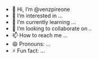 - 👋 Hi, I’m @venzpireone
- 👀 I’m interested in ...
- 🌱 I’m currently learning ...
- 💞️ I’m looking to collaborate on ..
- 📫 How to reach me ...
- 😄 Pronouns: ...
- ⚡ Fun fact: ...

<!---
venzpireone/venzpireone is a ✨ special ✨ repository because its `README.md` (this file) appears on your GitHub profile.
You can click the Preview link to take a look at your changes.
--->
